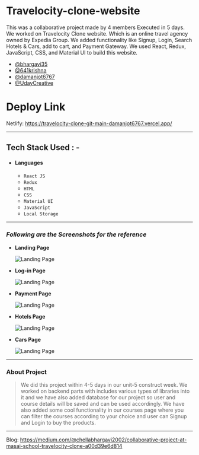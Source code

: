 
# Travelocity-clone-website

This was a collaborative project made by 4 members Executed in 5 days. We worked on Travelocity Clone website. Which is an online travel agency owned by Expedia Group. We added functionality like Signup, Login, Search Hotels & Cars, add to cart, and Payment Gateway. We used React, Redux, JavaScript, CSS, and Material UI to build this website.



- [@bhargavi35](https://github.com/bhargavi35)
- [@641krishna](https://github.com/641krishna)
- [@damanjot6767](https://github.com/damanjot6767)
- [@UdayCreative](https://github.com/UdayCreative)

#  Deploy Link 

  Netlify: https://travelocity-clone-git-main-damanjot6767.vercel.app/


---

## Tech Stack Used : -

- #### Languages
  - `React JS`
  - `Redux`
  - `HTML`
  - `CSS`
  - `Material UI`
  - `JavaScript `
  - `Local Storage`
  
---

### _Following are the Screenshots for the reference_

- **Landing Page**

  ![Landing Page](https://miro.medium.com/max/786/1*544cRzRQkdy-th2eC8lXpA.jpeg)

- **Log-in Page**

  ![Landing Page](https://miro.medium.com/max/786/1*Rj6LpBn6y0Sq43QrdqRJnw.jpeg)

- **Payment Page**

  ![Landing Page](https://miro.medium.com/max/786/1*iHR-JZqErj3sJZrvRR_JCQ.jpeg)

- **Hotels Page**

  ![Landing Page](https://miro.medium.com/max/786/1*zRiDrm73Ejl657yDjtyA8Q.jpeg)

- **Cars Page**

  ![Landing Page](https://miro.medium.com/max/786/1*q9Jak0Zkhv9QNd59WVfHuQ.jpeg)
  
---

### About Project

> We did this project within 4-5 days in our unit-5 construct week. We worked on backend parts with includes various types of libraries into it and we have also added database for our project so user and course details will be saved and can be used accordingly. We have also added some cool functionality in our courses page where you can filter the courses according to your choice and user can Signup and Login to buy the products.

---

Blog:
https://medium.com/@chellabhargavi2002/collaborative-project-at-masai-school-travelocity-clone-a00d39e6d814
